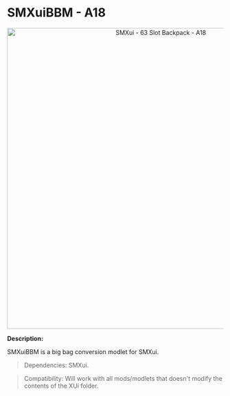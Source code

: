 # SMXuiBBM - A18

<p align="center">
  <img src="https://i.imgur.com/NJjzzMj.jpg" width="700" title="SMXui - 63 Slot Backpack - A18">
</p>

**Description:**

SMXuiBBM is a big bag conversion modlet for SMXui.


> Dependencies: SMXui.

> Compatibility: Will work with all mods/modlets that doesn't modify the contents of the XUi folder.
